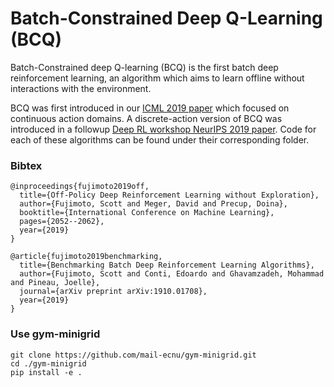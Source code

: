 # Batch-Constrained Deep Q-Learning (BCQ)

Batch-Constrained deep Q-learning (BCQ) is the first batch deep reinforcement learning, an algorithm which aims to learn offline without interactions with the environment.

BCQ was first introduced in our [ICML 2019 paper](https://arxiv.org/abs/1812.02900) which focused on continuous action domains. A discrete-action version of BCQ was introduced in a followup [Deep RL workshop NeurIPS 2019 paper](https://arxiv.org/abs/1910.01708). Code for each of these algorithms can be found under their corresponding folder. 

### Bibtex

```
@inproceedings{fujimoto2019off,
  title={Off-Policy Deep Reinforcement Learning without Exploration},
  author={Fujimoto, Scott and Meger, David and Precup, Doina},
  booktitle={International Conference on Machine Learning},
  pages={2052--2062},
  year={2019}
}
```

```
@article{fujimoto2019benchmarking,
  title={Benchmarking Batch Deep Reinforcement Learning Algorithms},
  author={Fujimoto, Scott and Conti, Edoardo and Ghavamzadeh, Mohammad and Pineau, Joelle},
  journal={arXiv preprint arXiv:1910.01708},
  year={2019}
}
```
### Use gym-minigrid
```
git clone https://github.com/mail-ecnu/gym-minigrid.git
cd ./gym-minigrid
pip install -e .
```